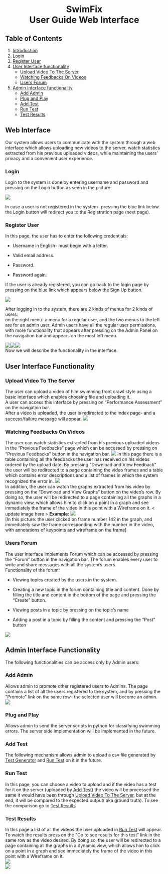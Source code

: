 

# <center> SwimFix<br> User Guide Web Interface</center>

## Table of Contents
1. [Introduction](#web-interface)
2. [Login](#login)
3. [Register User](#register-user)
4. [User Interface functionality](#user-interface-functionality)
	* [Upload Video To The Server](#upload-video-to-the-server)
	* [Watching Feedbacks On Videos](#watching-feedbacks-on-videos)
	* [Users Forum](#users-forum)
5. [Admin Interface functionality](#admin-interface-functionality)
	* [Add Admin](#add-admin)
	* [Plug and Play](#plug-and-play)
	* [Add Test](#add-test)
	* [Run Test](#run-test)
	* [Test Results](#test-results)

## Web Interface
Our system allows users to communicate with the system through a web interface which allows uploading new videos to the server, watch statistics extracted from his previous uploaded videos, while maintaining the users’ privacy and a convenient user experience.
### Login
Login to the system is done by entering username and password and pressing on the Login button as seen in the picture:

**![](https://lh6.googleusercontent.com/hMQ48EkKGxtRRCjKtMtHkCOJYSORUnItbJA-IY17T21-VzK-17yykwkNQFrFpng_fepGia6mJuN1nNGakaVRlgTaYesIN2Hjm_6C5VX3isElL-iJjP7JQ4tqJoKV5t0tAEvyTJlv)**

In case a user is not registered in the system- pressing the blue link below the Login button will redirect you to the Registration page (next page).

### Register User
In this page, the user has to enter the following credentials:

-   Username in English- must begin with a letter.
    
-   Valid email address.
    
-   Password.
    
-   Password again.
    

  
If the user is already registered, you can go back to the login page by pressing on the blue link which appears below the Sign Up button.

**![](https://lh3.googleusercontent.com/vG01sS84GGzgSToEAAZG3nFzmjTi-OrlyO3GvWPC7Tr4OEUKxplbVWOxe7JJdilvs-pXuy3d2QBrsIKIYb_51CYgZr_zrj88xyCdvcvYJbLPBjAaBR2I9VL3Eyao_yeQJ2xuFwgx)**

After logging in to the system, there are 2 kinds of menus for 2 kinds of users:  
on the right menu- a menu for a regular user, and the two menus to the left are for an admin user. Admin users have all the regular user permissions, with more functionality that appears after pressing on the Admin Panel on the navigation bar and appears on the most left menu.

**![](https://lh5.googleusercontent.com/i9_4Gg3BXt9PZlgrDNbQwPn_jxPeoCbAvcV4NKD2ttTVD6E_PAvfEdublyw8OGJlRE3yMXmNNM6at75amICnkk4AIPKw93mdLVxNq9nUTlcBPAtL0WGIgoxPuixPf4jBgChQ5nRL)****![](https://lh4.googleusercontent.com/06-CFbK32td4qXGAaPARJKoh4F1gBENoyh43MuQo6APbU0z52j_KH-HyCUpT9u4hbTYLSohHnw3dM9O6lEV6Amn4ThIkZmZ3m6XUpgu6602xpJi7w37trDovTtfu-dm0A9zgCLGI)****![](https://lh6.googleusercontent.com/VkbWvMAxamJMbPjHduxgjvY60Zbyc68w_qJ5ENiGmgZygRvIhFcI8Gim8jMDstOCzA0buyVT8bDG1YKJpsNBwLl72Q6mespCbYEt_NmSrNzFnUjBA6U33dfZOYQUhX5dfsVKdRQF)**
  <br>
Now we will describe the functionality in the interface.

## User Interface Functionality
###  Upload Video To The Server
The user can upload a video of him swimming front crawl style using a basic interface which enables choosing file and uploading it.  
A user can access this interface by pressing on “Performance Assessment” on the navigation bar.  
After a video is uploaded, the user is redirected to the index page- and a success/failure message will appear.
**![](https://lh3.googleusercontent.com/523l4Ek3R_L0WyYLowGqIFH6tQkfLogc3iX77OEP-nwxEl-_uCM-pqnn9SVQo52Ki1ttwVWCP1z3CFphZ2T4BMnw-2diEQGPLyVg95SRCe-quMLJIBA56dD9WWx9TzhJEkVWXcxS)**

### Watching Feedbacks On Videos
The user can watch statistics extracted from his previous uploaded videos in the “Previous Feedbacks” page which can be accessed by pressing on “Previous Feedbacks” button in the navigation bar. 
**![](https://lh5.googleusercontent.com/ZKZOjMIsnVZuwoxXOYDsZJR3lY6YxNkfdNLvfoPrG1v6x93WJsok7H5woA5Micx9VMkIHeG8r0JQ1xPhbtmQ46UVimgBsJp33TCo52wd1HaE0pNBiPgaqBPbDdyGsNykQ655FpgN)**
In this page there is a table containing all the feedbacks the user has received on his videos ordered by the upload date.
By pressing "Download and View Feedback" the user will be redirected to a page containing the video frames and a table which contains error descriptions and a list of frames in which the system recognized the error in.
**![](https://lh5.googleusercontent.com/6p0yB35qlCN4EPlm8GzWh6C3E5WMrk6qAVrQ__NhRO0q1-RhBdviBMcw8CHNCdHx0-EK2FxZP6Sovrhh0fytNDUv0UIeppXq0WqX-JpQBkLiQEVZfAfhA_0qjJEeyon79aVTUDBl)**
 <br>
In addition, the user can watch the graphs extracted from his video by pressing on the “Download and  View Graphs” button on the video’s row. By doing so, the user will be redirected to a page containing all the graphs in a dynamic view, which allows him to click on a point in a graph and see immediately the frame of the video in this point with a Wireframe on it.<span> < update image here >
**Example:**
**![](https://lh6.googleusercontent.com/uusj_OcDcFOmlKl2Al9OdL02Nw3vxUuzmJ7NuWgfntq2iJ-rMd_ojfCoTw9xWCVZu8oAKuRUgsNpCGK1sgln1xg1sJs2CIzCGjiI2xh5ZPCJwg5-0x3JKLgaRHjB2UoHctH9flVc)** <br>
[In this picture: the user clicked on frame number 142 in the graph, and immediately saw the frame corresponding with the number in the video, with annotations of keypoints and wireframe on the frame]
### Users Forum
The user interface implements Forum which can be accessed by pressing the “Forum” button in the navigation bar. The forum enables every user to write and share messages with all the system’s users.  
Functionality of the forum:

-   Viewing topics created by the users in the system.
    
-   Creating a new topic in the forum containing title and content. Done by filling the title and content in the bottom of the page and pressing the “Create” button.
    
-   Viewing posts in a topic by pressing on the topic’s name
    
-   Adding a post in a topic by filling the content and pressing the “Post” button

**![](https://lh6.googleusercontent.com/5MUi2k_5CYw-ipkeaLRIxfPnvC-IukS7mia6mUd5R0VPKy9HKjpiEU-IsOgh1V4Y9JCYQPxJq9RxhZzkC83vrksfR4p12XSNCCuNhv91olCtgHh6vsekoD3BlScDRO5FGWivWZuz)**
## Admin Interface Functionality
The following functionalities can be access only by Admin users:
### Add Admin
Allows admin to promote other registered users to Admins.
The page contains a list of all the users registered to the system, and by pressing the "Promote" link on the same row- the selected user will become an admin.
**![](https://lh5.googleusercontent.com/w8aLTPCaw5j21u4n2XeZ2s6nsdlM2dv3sNB-_qYP_MrA41B1_yxNXBMGchz5vxtHnU8PpG2IektGWzgy1AramDzHIDbkLpogSkKYrAD0gwemkgTYCIW2ab67r7TwBH4BxI6I8pad)**

### Plug and Play
Allows admin to send the server scripts in python for classifying swimming errors.
The server side implementation will be implemented in the future.

### Add Test
The following mechanism allows admin to upload a csv file generated by [Test Generator](https://github.com/roeegro/SwimFix/blob/master/testing/README.md) and [Run Test](#run-test) on it in the future.
<!--stackedit_data:
eyJoaXN0b3J5IjpbMTA4NjQ0ODYyMSw2OTA2Njg5OTFdfQ==
-->
### Run Test
In this page, you can choose a video to upload and if the video has a test for it on the server (uploaded by [Add Test](#add-test)) the video will be processed the same it would have been through [Upload Video To The Server](#upload-video-to-the-server), but at the end, it will be compared to the expected output( aka ground truth). To see the comparison go to [Test Results](#test-results)

### Test Results
In this page a list of all the videos the user uploaded in [Run Test](#run-test)   will appear. To watch the results press on the "Go to see results for this test" link in the same row as the video desired. By doing so, the user will be redirected to a page containing all the graphs in a dynamic view, which allows him to click on a point in a graph and see immediately the frame of the video in this point with a Wireframe on it.<br> **![](https://lh3.googleusercontent.com/M4tec5I2RAtnhgd7MuUgw8XtF0teSwzil-idR0DW7DRjYOdnzm-pbyaQYGLLltxtwLv3-X5_uvJukgSEZRgKoPi2eV6E7umJ2MKk_RdfHDtR0JAJ23HTYFdWsiiPfbsZOUBYN4Hv)**
<br>
**![](https://lh6.googleusercontent.com/n0LDHfmla4-4EtyKXwYKe8J5nTND_zOsvIeZpxPtFpVGNqQiN-Lp869P40Nxanu64PgoFZu8oYzEDWUU5t4q_PfiRkqugl3a-gKQkFB3ze5pUbVA7K7q-TAXJepbe7QTM2Fg2_Of)**
